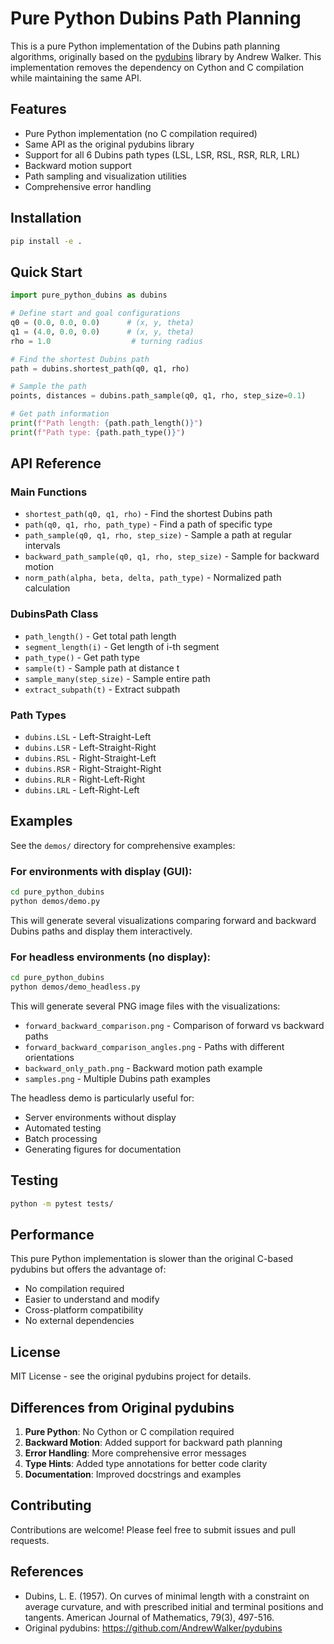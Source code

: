 # Pure Python Dubins Path Planning

This is a pure Python implementation of the Dubins path planning algorithms, originally based on the [pydubins](https://github.com/AndrewWalker/pydubins) library by Andrew Walker. This implementation removes the dependency on Cython and C compilation while maintaining the same API.

## Features

- Pure Python implementation (no C compilation required)
- Same API as the original pydubins library
- Support for all 6 Dubins path types (LSL, LSR, RSL, RSR, RLR, LRL)
- Backward motion support
- Path sampling and visualization utilities
- Comprehensive error handling

## Installation

```bash
pip install -e .
```

## Quick Start

```python
import pure_python_dubins as dubins

# Define start and goal configurations
q0 = (0.0, 0.0, 0.0)      # (x, y, theta)
q1 = (4.0, 0.0, 0.0)      # (x, y, theta)
rho = 1.0                  # turning radius

# Find the shortest Dubins path
path = dubins.shortest_path(q0, q1, rho)

# Sample the path
points, distances = dubins.path_sample(q0, q1, rho, step_size=0.1)

# Get path information
print(f"Path length: {path.path_length()}")
print(f"Path type: {path.path_type()}")
```

## API Reference

### Main Functions

- `shortest_path(q0, q1, rho)` - Find the shortest Dubins path
- `path(q0, q1, rho, path_type)` - Find a path of specific type
- `path_sample(q0, q1, rho, step_size)` - Sample a path at regular intervals
- `backward_path_sample(q0, q1, rho, step_size)` - Sample for backward motion
- `norm_path(alpha, beta, delta, path_type)` - Normalized path calculation

### DubinsPath Class

- `path_length()` - Get total path length
- `segment_length(i)` - Get length of i-th segment
- `path_type()` - Get path type
- `sample(t)` - Sample path at distance t
- `sample_many(step_size)` - Sample entire path
- `extract_subpath(t)` - Extract subpath

### Path Types

- `dubins.LSL` - Left-Straight-Left
- `dubins.LSR` - Left-Straight-Right
- `dubins.RSL` - Right-Straight-Left
- `dubins.RSR` - Right-Straight-Right
- `dubins.RLR` - Right-Left-Right
- `dubins.LRL` - Left-Right-Left

## Examples

See the `demos/` directory for comprehensive examples:

### For environments with display (GUI):
```bash
cd pure_python_dubins
python demos/demo.py
```

This will generate several visualizations comparing forward and backward Dubins paths and display them interactively.

### For headless environments (no display):
```bash
cd pure_python_dubins
python demos/demo_headless.py
```

This will generate several PNG image files with the visualizations:
- `forward_backward_comparison.png` - Comparison of forward vs backward paths
- `forward_backward_comparison_angles.png` - Paths with different orientations
- `backward_only_path.png` - Backward motion path example
- `samples.png` - Multiple Dubins path examples

The headless demo is particularly useful for:
- Server environments without display
- Automated testing
- Batch processing
- Generating figures for documentation

## Testing

```bash
python -m pytest tests/
```

## Performance

This pure Python implementation is slower than the original C-based pydubins but offers the advantage of:

- No compilation required
- Easier to understand and modify
- Cross-platform compatibility
- No external dependencies

## License

MIT License - see the original pydubins project for details.

## Differences from Original pydubins

1. **Pure Python**: No Cython or C compilation required
2. **Backward Motion**: Added support for backward path planning
3. **Error Handling**: More comprehensive error messages
4. **Type Hints**: Added type annotations for better code clarity
5. **Documentation**: Improved docstrings and examples

## Contributing

Contributions are welcome! Please feel free to submit issues and pull requests.

## References

- Dubins, L. E. (1957). On curves of minimal length with a constraint on average curvature, and with prescribed initial and terminal positions and tangents. American Journal of Mathematics, 79(3), 497-516.
- Original pydubins: https://github.com/AndrewWalker/pydubins